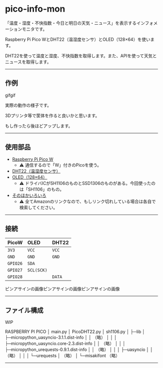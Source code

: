 # pico-info-mon

「温度・湿度・不快指数・今日と明日の天気・ニュース」を表示するインフォメーションモニタです。

Raspberry Pi Pico WとDHT22（温湿度センサ）とOLED（128×64）を使います。

DHT22を使って温度と湿度、不快指数を取得します。また、APIを使って天気とニュースを取得します。

----

## 作例

gifgif

実際の動作の様子です。

3Dプリンタ等で筐体を作ると良いかと思います。

もし作ったら後ほどアップします。

----

## 使用部品

- [Raspberry Pi Pico W](https://amzn.asia/d/fJI15SC)
    - :warning: 通信するので「W」付きのPicoを使う。
- [DHT22（温湿度センサ）](https://amzn.asia/d/5zzBtHi)
- [OLED（128×64）](https://amzn.asia/d/5zzBtHi)
    - :warning: ドライバICがSH1106のものとSSD1306のものがある。今回使ったのは「SH1106」のもの。
- [そのほかいろいろ](https://amzn.asia/d/8PSwdhR)
    - :warning: 全てAmazonのリンクなので、もしリンク切れしている場合は各自で検索してください。
 
----

## 接続

|PicoW|OLED|DHT22|
|:--|:--|:--|
|`3V3`|`VCC`|`VCC`|
|`GND`|`GND`|`GND`|
|`GPIO26`|`SDA`||
|`GPIO27`|`SCL(SCK)`||
|`GPIO28`||`DATA`|

ピンアサインの画像ピンアサインの画像ピンアサインの画像

----

## ファイル構成

WIP

RASPBERRY PI PICO
│  main.py
│  PicoDHT22.py
│  sh1106.py
│
├─lib
│  ├─micropython_uasyncio-3.1.1.dist-info
│  │      （略）
│  │
│  ├─micropython_uasyncio.core-2.3.dist-info
│  │      （略）
│  │
│  ├─micropython_urequests-0.9.1.dist-info
│  │      （略）
│  │
│  ├─uasyncio
│  │      （略）
│  │
│  └─urequests
│          （略）
│
└─misakifont
        （略）
        
----
